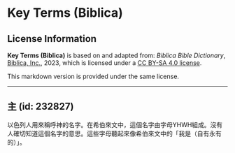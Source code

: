 # Key Terms (Biblica)

## License Information

**Key Terms (Biblica)** is based on and adapted from: _Biblica Bible Dictionary_, [Biblica, Inc.](https://www.biblica.com/), 2023, which is licensed under a [CC BY-SA 4.0 license](https://creativecommons.org/licenses/by-sa/4.0/legalcode.en).

This markdown version is provided under the same license.



--------------------------------

## 主 (id: 232827)

以色列人用來稱呼神的名字。在希伯來文中，這個名字由字母YHWH組成。沒有人確切知道這個名字的意思。這些字母聽起來像希伯來文中的「我是（自有永有的）」。



